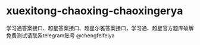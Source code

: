 # xuexitong-chaoxing-chaoxingerya
学习通答案接口、超星答案接口、超星尔雅答案接口，学习通、超星官方题库破解
免费测试请联系telegram账号 @chengfeifeiya
